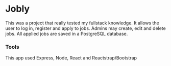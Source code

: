 # Jobly

This was a project that really tested my fullstack knowledge. It allows the user to log in, register and apply to jobs. Admins may create, edit and delete jobs. All applied jobs are saved in a PostgreSQL database.

### Tools
This app used Express, Node, React and Reactstrap/Bootstrap